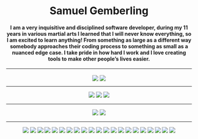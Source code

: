 <h1 align="center"> Samuel Gemberling </h1>
<h4 align="center">  I am a very inquisitive and disciplined software developer, during my 11 years in various martial arts I learned that I will never know everything, so I am excited to learn anything! From something as large as a different way somebody approaches their coding process to something as small as a nuanced edge case. I take pride in how hard I work and I love creating tools to make other people’s lives easier. </h4><hr>
<div align="center">
  <a href="#"><img align="center" src="https://github-readme-stats.vercel.app/api?username=codingsalmon&hide=issues&count_private=true&&theme=react" /></a>
  <a href="#"><img align="center" src="https://github-readme-stats.vercel.app/api/top-langs/?username=tjpreston96&layout=compact&theme=react" /></a> 
  <hr>
  <div>
    <a href="https://www.linkedin.com/in/samuel-gemberling/"><img src="https://img.shields.io/badge/-LinkedIn-0077B5?style=flat-square&logo=LinkedIn&logoColor=white" /></a>
    <a href="https://github.com/CodingSalmon"><img src="https://img.shields.io/github/followers/CodingSalmon?color=black&label=GitHub&logo=GitHub&logoColor=white&style=flat-square" /></a>
    <a href="mailto: sgemberling@gmail.com"><img src="https://img.shields.io/badge/-Gmail-D14836?style=flat-square&logo=Gmail&logoColor=white" /></a>
  </div>
  <hr>
  <div>
      <a href="#"><img src="https://img.shields.io/badge/-MacOS-999999?style=flat-square&logo=Apple&logoColor=white" /></a>
      <a href="#"><img src="https://img.shields.io/badge/-Windows-0078D6?style=flat-square&logo=Windows&logoColor=white" /></a>
  </div>
  <hr>
  <div>
      <a href="#"><img src="https://img.shields.io/badge/-HTML5-E34F26?style=flat-square&logo=html5&logoColor=white" /></a>
      <a href="#"><img src="https://img.shields.io/badge/-CSS3-1572B6?style=flat-square&logo=css3" /></a>
      <a href="#"><img src="https://img.shields.io/badge/-JavaScript-F7DF1E?style=flat-square&logo=javascript&logoColor=black" /></a>
      <a href="#"><img src="https://img.shields.io/badge/-React-61DAFB?style=flat-square&logo=React&logoColor=black" /></a>
      <a href="#"><img src="https://img.shields.io/badge/-NodeJS-339933?style=flat-square&logo=Node.js&logoColor=white" /></a>
      <a href="#"><img src="https://img.shields.io/badge/-Python3-3776AB?style=flat-square&logo=Python&logoColor=white" /></a>
      <a href="#"><img src="https://img.shields.io/badge/-Django-092E20?style=flat-square&logo=django" /></a>
      <a href="#"><img src="https://img.shields.io/badge/-PostgreSQL-336791?style=flat-square&logo=postgresql" /></a>
      <a href="#"><img src="https://img.shields.io/badge/-MongoDB-white?style=flat-square&logo=mongodb" /></a>
      <a href="#"><img src="https://img.shields.io/badge/-Bootstrap-563D7C?style=flat-square&logo=bootstrap" /></a>
      <a href="#"><img src="https://img.shields.io/badge/-Material_UI-0081CB?style=flat-square&logo=material-ui" /></a>
      <a href="#"><img src="https://img.shields.io/badge/-Git-black?style=flat-square&logo=git" /></a>
      <a href="#"><img src="https://img.shields.io/badge/-Postman-FF6C37?style=flat-square&logo=Postman&logoColor=white" /></a>
      <a href="#"><img src="https://img.shields.io/badge/-Heroku-430098?style=flat-square&logo=heroku" /></a>
      <a href="#"><img src="https://img.shields.io/badge/-Excel-217346?style=flat-square&logo=Microsoft-Excel&logoColor=white" /></a>
      <a href="#"><img src="https://img.shields.io/badge/-Markdown-000000?style=flat-square&logo=Markdown&logoColor=white" /></a>
      <a href="#"><img src="https://img.shields.io/badge/-Trello-0079BF?style=flat-square&logo=Trello&logoColor=white" /></a>
      <a href="#"><img src="https://img.shields.io/badge/-VS_Code-007ACC?style=flat-square&logo=visual-studio-code" /></a>
      <a href="#"><img src="https://img.shields.io/badge/-Slack-4A154B?style=flat-square&logo=slack" /></a>
      <a href="#"><img src="https://img.shields.io/badge/-Zoom-2D8CFF?style=flat-square&logo=zoom&logoColor=white" /></a>
      <a href="#"><img src="https://img.shields.io/badge/-MySQL-4479A1?style=flat-square&logo=MySQL" /></a>
    </div>
</div>
